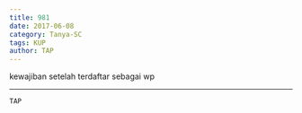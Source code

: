 ```yaml
---
title: 981
date: 2017-06-08
category: Tanya-SC
tags: KUP
author: TAP
---
```


kewajiban setelah terdaftar sebagai wp

---



`TAP`
